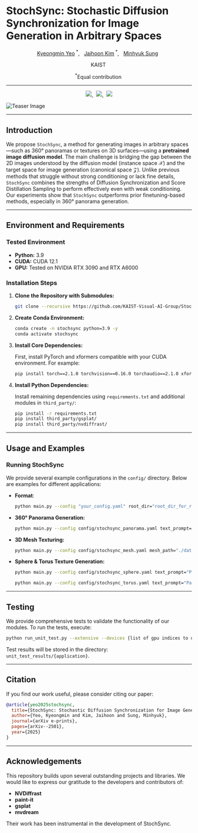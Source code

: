 # StochSync: Stochastic Diffusion Synchronization for Image Generation in Arbitrary Spaces 

<p align="center">
    <a class="active text-decoration-none" href="">Kyeongmin Yeo</a><sup> *</sup>,  &nbsp;
    <a class="active text-decoration-none" href="https://jh27kim.github.io/">Jaihoon Kim</a><sup> *</sup>, &nbsp;
    <a class="active text-decoration-none" href="https://mhsung.github.io/">Minhyuk Sung</a> &nbsp;
</p>
<p align="center">
  <span class="author-block">KAIST</span>&nbsp;
</p>

<p align="center">
  <span class="author-block"><sup>*</sup>Equal contribution</span>&nbsp;
</p>

---

<p align="center">
  <a href="https://arxiv.org/abs/2501.15445">
    <img src="https://img.shields.io/badge/arXiv-2501.15445-b31b1b.svg?logo=arXiv">
  </a>&nbsp;
  <a href="https://arxiv.org/pdf/2501.15445">
    <img src="https://img.shields.io/badge/paper-b31b1b.svg?logo=arXiv&color=6c68d4">
  </a>&nbsp;
  <a href="https://stochsync.github.io/">
    <img src="https://img.shields.io/badge/project page-blue?logo=github">
  </a>
</p>

![Teaser Image](assets/teaser.png)

---

## Introduction

We propose $\texttt{StochSync}$, a method for generating images in arbitrary spaces—such as 360° panoramas or textures on 3D surfaces—using a **pretrained image diffusion model**. The main challenge is bridging the gap between the 2D images understood by the diffusion model (instance space $\mathcal{X}$) and the target space for image generation (canonical space $\mathcal{Z}$). Unlike previous methods that struggle without strong conditioning or lack fine details, $\texttt{StochSync}$ combines the strengths of Diffusion Synchronization and Score Distillation Sampling to perform effectively even with weak conditioning. Our experiments show that $\texttt{StochSync}$ outperforms prior finetuning-based methods, especially in 360° panorama generation.

---

## Environment and Requirements

### Tested Environment
- **Python:** 3.9
- **CUDA:** CUDA 12.1
- **GPU:** Tested on NVIDIA RTX 3090 and RTX A6000

### Installation Steps

1. **Clone the Repository with Submodules:**

   ```bash
   git clone --recursive https://github.com/KAIST-Visual-AI-Group/StochSync.git & cd StochSync
   ```

2. **Create Conda Environment:**
    ```bash
    conda create -n stochsync python=3.9 -y
    conda activate stochsync
    ```

3. **Install Core Dependencies:**
    
    First, install PyTorch and xformers compatible with your CUDA environment. For example:
    
    ```bash
    pip install torch==2.1.0 torchvision==0.16.0 torchaudio==2.1.0 xformers --index-url https://download.pytorch.org/whl/cu121
    ```
    
4. **Install Python Dependencies:**
    
    Install remaining dependencies using `requirements.txt` and additional modules in `third_party/`:
    
    ```bash
    pip install -r requirements.txt
    pip install third_party/gsplat/
    pip install third_party/nvdiffrast/
    ```

---

## Usage and Examples

### Running StochSync

We provide several example configurations in the `config/` directory. Below are examples for different applications:

- **Format**:

    ```bash
    python main.py --config "your_config.yaml" root_dir="root_dir_for_results" tag="run_name" text_prompt="your text prompt here" [other application-specific options]
    ```

- **360° Panorama Generation:**
    
    ```bash
    python main.py --config config/stochsync_panorama.yaml text_prompt="A vibrant urban alleyway filled with colorful graffiti, and stylized lettering on wall"
    ```
    
- **3D Mesh Texturing:**
    
    ```bash
    python main.py --config config/stochsync_mesh.yaml mesh_path="./data/mesh/face.obj" text_prompt="Kratos bust, God of War, god of power, hyper-realistic and extremely detailed."
    ```
    
- **Sphere & Torus Texture Generation:**
    
    ```bash
    python main.py --config config/stochsync_sphere.yaml text_prompt="Paint splatter texture."
    ```

    ```bash
    python main.py --config config/stochsync_torus.yaml text_prompt="Paint splatter texture."
    ```
    

<!-- ### Example Visual Results

Below are placeholders for example results from various applications:

- **Panorama Result:**
- **Mesh Texturing Result:**
- **Sphere/Torus Texture Generation:** -->

---

## Testing

We provide comprehensive tests to validate the functionality of our modules. To run the tests, execute:

```bash
python run_unit_test.py --extensive --devices {list of gpu indices to use}
```

Test results will be stored in the directory: `unit_test_results/{application}`.

---

## Citation

If you find our work useful, please consider citing our paper:

```bibtex
@article{yeo2025stochsync,
  title={StochSync: Stochastic Diffusion Synchronization for Image Generation in Arbitrary Spaces},
  author={Yeo, Kyeongmin and Kim, Jaihoon and Sung, Minhyuk},
  journal={arXiv e-prints},
  pages={arXiv--2501},
  year={2025}
}

```

---

## Acknowledgements

This repository builds upon several outstanding projects and libraries. We would like to express our gratitude to the developers and contributors of:

- **NVDiffrast**
- **paint-it**
- **gsplat**
- **mvdream**

Their work has been instrumental in the development of StochSync.
